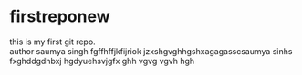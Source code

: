# firstreponew
this is my first git repo.
<br>
author saumya singh
fgffhffjkfijriok
jzxshgvghhgshxagagasscsaumya sinhs fxghddgdhbxj
hgdyuehsvjgfx
ghh
vgvg
vgvh
hgh

